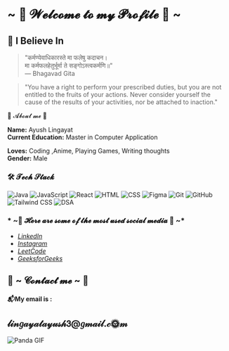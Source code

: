 # ~ 💖 𝓦𝓮𝓵𝓬𝓸𝓶𝓮 𝓽𝓸 𝓶𝔂 𝓟𝓻𝓸𝓯𝓲𝓵𝓮 💖 ~

## 🌟 I Believe In

 > "कर्मण्येवाधिकारस्ते मा फलेषु कदाचन।  
  > मा कर्मफलहेतुर्भूर्मा ते सङ्गोऽस्त्वकर्मणि॥"  
  > — Bhagavad Gita

  > "You have a right to perform your prescribed duties, but you are not entitled to the fruits of your actions. Never consider yourself the cause of the results of your activities, nor be attached to inaction."
> 

🦊 𝓐𝓫𝓸𝓾𝓽 𝓶𝓮 🦊

**Name:** Ayush Lingayat  
**Current Education:** Master in Computer Application 

**Loves:** Coding ,Anime, Playing Games, Writing thoughts  
**Gender:** Male 


<h3>🛠️ 𝓣𝓮𝓬𝓱 𝓢𝓽𝓪𝓬𝓴 </h3> 

![Java](https://img.shields.io/badge/Java-ED8B00?style=for-the-badge&logo=java&logoColor=white)
![JavaScript](https://img.shields.io/badge/JavaScript-F7DF1E?style=for-the-badge&logo=javascript&logoColor=black)
![React](https://img.shields.io/badge/React-20232A?style=for-the-badge&logo=react&logoColor=61DAFB)
![HTML](https://img.shields.io/badge/HTML-E34F26?style=for-the-badge&logo=html5&logoColor=white)
![CSS](https://img.shields.io/badge/CSS-1572B6?style=for-the-badge&logo=css3&logoColor=white)
![Figma](https://img.shields.io/badge/Figma-F24E1E?style=for-the-badge&logo=figma&logoColor=white)
![Git](https://img.shields.io/badge/Git-F05032?style=for-the-badge&logo=git&logoColor=white)
![GitHub](https://img.shields.io/badge/GitHub-181717?style=for-the-badge&logo=github&logoColor=white)
![Tailwind CSS](https://img.shields.io/badge/Tailwind_CSS-38B2AC?style=for-the-badge&logo=tailwind-css&logoColor=white)
![DSA](https://img.shields.io/badge/DSA-0A0A0A?style=for-the-badge&logo=dsa&logoColor=white)

<h3>* ~💖 𝓗𝓮𝓻𝓮 𝓪𝓻𝓮 𝓼𝓸𝓶𝓮 𝓸𝓯 𝓽𝓱𝓮 𝓶𝓸𝓼𝓽 𝓾𝓼𝓮𝓭 𝓼𝓸𝓬𝓲𝓪𝓵 𝓶𝓮𝓭𝓲𝓪 💖 ~*</h3>

* _[LinkedIn](https://www.linkedin.com/in/ayush-lingayat/)_
* _[Instagram](https://www.instagram.com/lingayat_ayu?igsh=MWprYnBzZWNwbWlnNA==)_
* _[LeetCode](https://leetcode.com/u/Ayush_Lingayat/)_
* _[GeeksforGeeks](https://www.geeksforgeeks.org/user/lingayatayush3/)_

## 📝 ~ 𝓒𝓸𝓷𝓽𝓪𝓬𝓽 𝓶𝓮 ~ 📝

<h4>📬My email is :</h4> 
<h2>𝓁𝒾𝓃𝑔𝒶𝓎𝒶𝓉𝒶𝓎𝓊𝓈𝒽𝟥@𝑔𝓂𝒶𝒾𝓁.𝒸🌞𝓂</h2>

![Panda GIF](https://media3.giphy.com/media/v1.Y2lkPTc5MGI3NjExazl5aGM3M3Q2OG03azBmdnliMndscXZhNjV5emh5YnNrZGM0empnYyZlcD12MV9pbnRlcm5hbF9naWZfYnlfaWQmY3Q9Zw/8OcsWvaPQut7IHmmqx/giphy.webp)




